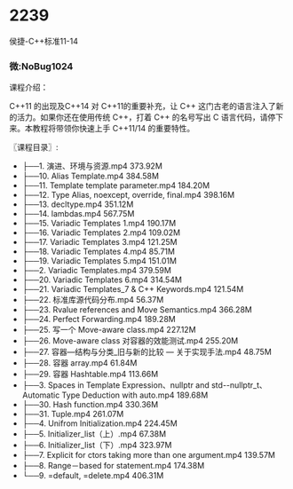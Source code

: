 # 2239
侯捷-C++标准11-14
### 微:NoBug1024 


课程介绍：

C++11 的出现及C++14 对 C++11的重要补充，让 C++ 这门古老的语言注入了新的活力。如果你还在使用传统 C++，打着 C++ 的名号写出 C 语言代码，请停下来。本教程将带领你快速上手 C++11/14 的重要特性。

〖课程目录〗:

- ├──1. 演进、环境与资源.mp4  373.92M
- ├──10. Alias Template.mp4  384.58M
- ├──11. Template template parameter.mp4  184.20M
- ├──12. Type Alias, noexcept, override, final.mp4  398.16M
- ├──13. decltype.mp4  351.12M
- ├──14. lambdas.mp4  567.75M
- ├──15. Variadic Templates 1.mp4  190.17M
- ├──16. Variadic Templates 2.mp4  109.02M
- ├──17. Variadic Templates 3.mp4  121.25M
- ├──18. Variadic Templates 4.mp4  85.71M
- ├──19. Variadic Templates 5.mp4  151.01M
- ├──2. Variadic Templates.mp4  379.59M
- ├──20. Variadic Templates 6.mp4  314.54M
- ├──21. Variadic Templates_7 & C++ Keywords.mp4  121.54M
- ├──22. 标准库源代码分布.mp4  56.37M
- ├──23. Rvalue references and Move Semantics.mp4  366.28M
- ├──24. Perfect Forwarding.mp4  189.28M
- ├──25. 写一个 Move-aware class.mp4  227.12M
- ├──26. Move-aware class 对容器的效能测试.mp4  255.20M
- ├──27. 容器—结构与分类_旧与新的比较 — 关于实现手法.mp4  48.75M
- ├──28. 容器 array.mp4  61.84M
- ├──29. 容器 Hashtable.mp4  113.66M
- ├──3. Spaces in Template Expression、nullptr and std--nullptr_t、Automatic Type Deduction with auto.mp4  189.68M
- ├──30. Hash function.mp4  330.36M
- ├──31. Tuple.mp4  261.07M
- ├──4. Unifrom Initialization.mp4  224.45M
- ├──5. Initializer_list（上）.mp4  67.38M
- ├──6. Initializer_list（下）.mp4  323.97M
- ├──7. Explicit for ctors taking more than one argument.mp4  139.57M
- ├──8. Range－based for statement.mp4  174.38M
- └──9. =default, =delete.mp4  406.31M
